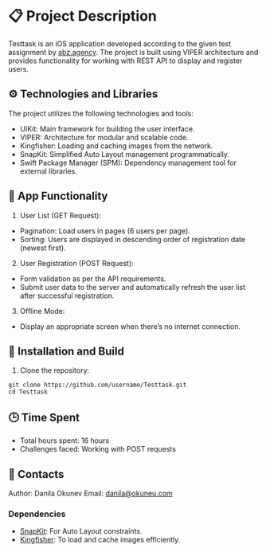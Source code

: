 # 📋 Project Description 

Testtask is an iOS application developed according to the given test assignment by [abz.agency](https://abz.agency). The project is built using VIPER architecture and provides functionality for working with REST API to display and register users.

## ⚙️ Technologies and Libraries

The project utilizes the following technologies and tools:
- UIKit: Main framework for building the user interface.
- VIPER: Architecture for modular and scalable code.
- Kingfisher: Loading and caching images from the network.
- SnapKit: Simplified Auto Layout management programmatically.
- Swift Package Manager (SPM): Dependency management tool for external libraries.

## 🚀 App Functionality
1.	User List (GET Request):
- Pagination: Load users in pages (6 users per page).
- Sorting: Users are displayed in descending order of registration date (newest first).
2. User Registration (POST Request):
- Form validation as per the API requirements.
- Submit user data to the server and automatically refresh the user list after successful registration.
3. Offline Mode:
- Display an appropriate screen when there’s no internet connection.

## 🔧 Installation and Build
1.	Clone the repository:
```
git clone https://github.com/username/Testtask.git
cd Testtask
```

## 🕒 Time Spent
- Total hours spent: 16 hours
- Challenges faced: Working with POST requests

## 📧 Contacts

Author: Danila Okunev
Email: danila@okuneu.com

### Dependencies  
- [SnapKit](https://github.com/SnapKit/SnapKit): For Auto Layout constraints.  
- [Kingfisher](https://github.com/onevcat/Kingfisher): To load and cache images efficiently.
